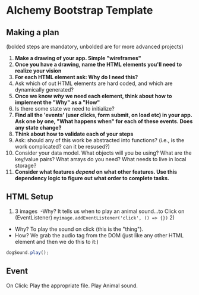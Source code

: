 # Alchemy Bootstrap Template

## Making a plan

(bolded steps are mandatory, unbolded are for more advanced projects)

1) **Make a drawing of your app. Simple "wireframes"**
2) **Once you have a drawing, name the HTML elements you'll need to realize your vision**
3) **For each HTML element ask: Why do I need this?**
4) Ask which of out HTML elements are hard coded, and which are dynamically generated?
5) **Once we know _why_ we need each element, think about how to implement the "Why" as a "How"**
6) Is there some state we need to initialize?
7) **Find all the 'events' (user clicks, form submit, on load etc) in your app. Ask one by one, "What happens when" for each of these events. Does any state change?**
8) **Think about how to validate each of your steps**
9) Ask: should any of this work be abstracted into functions? (i.e., is the work complicated? can it be resused?)
10) Consider your data model. What objects will you be using? What are the key/value pairs? What arrays do you need? What needs to live in local storage?
11) **Consider what features _depend_ on what other features. Use this dependency logic to figure out what order to complete tasks.**

## HTML Setup
1) 3 images <img>
-Why? It tells us when to play an animal sound...to Click on (EventListener)
`myimage.addEventListener('click', () => {})`
2)<audio src="./assets/some-files.wav"/>
- Why? To play the sound on click (this is the "thing").
- How? We grab the audio tag from the DOM (just like any other HTML element and then we do this to it:) 

```js
dogSound.play();
```

## Event

On Click:
Play the appropriate file.
Play Animal sound.